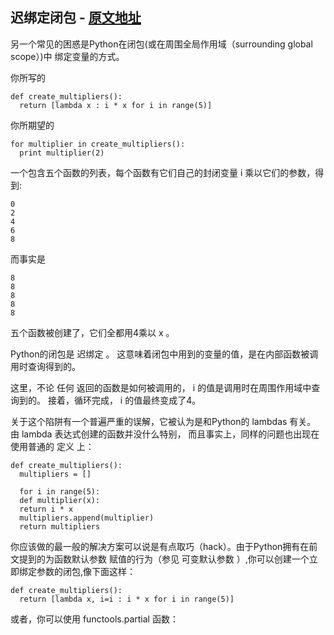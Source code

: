 ## 迟绑定闭包 - [原文地址](http://pythonguidecn.readthedocs.io/zh/latest/writing/gotchas.html#id8)

另一个常见的困惑是Python在闭包\(或在周围全局作用域（surrounding global scope）\)中 绑定变量的方式。

你所写的

```
def create_multipliers():
  return [lambda x : i * x for i in range(5)]
```

你所期望的

```
for multiplier in create_multipliers():
  print multiplier(2)
```

一个包含五个函数的列表，每个函数有它们自己的封闭变量 i 乘以它们的参数，得到:

```
0
2
4
6
8
```

而事实是

```
8
8
8
8
8
```

五个函数被创建了，它们全都用4乘以 x 。

Python的闭包是 迟绑定 。 这意味着闭包中用到的变量的值，是在内部函数被调用时查询得到的。

这里，不论 任何 返回的函数是如何被调用的， i 的值是调用时在周围作用域中查询到的。 接着，循环完成， i 的值最终变成了4。

关于这个陷阱有一个普遍严重的误解，它被认为是和Python的 lambdas 有关。 由 lambda 表达式创建的函数并没什么特别， 而且事实上，同样的问题也出现在使用普通的 定义 上：

```
def create_multipliers():
  multipliers = []
​
  for i in range(5):
  def multiplier(x):
  return i * x
  multipliers.append(multiplier)
  return multipliers
```

你应该做的最一般的解决方案可以说是有点取巧（hack）。由于Python拥有在前文提到的为函数默认参数 赋值的行为（参见 可变默认参数 ）,你可以创建一个立即绑定参数的闭包,像下面这样：

```
def create_multipliers():
  return [lambda x, i=i : i * x for i in range(5)]
```

或者，你可以使用 functools.partial 函数：

